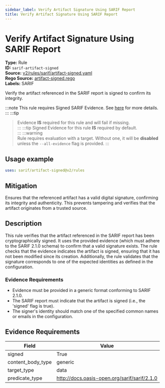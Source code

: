 ```yaml
---
sidebar_label: Verify Artifact Signature Using SARIF Report
title: Verify Artifact Signature Using SARIF Report
---  
```

# Verify Artifact Signature Using SARIF Report  
**Type:** Rule  
**ID:** `sarif-artifact-signed`  
**Source:** [v2/rules/sarif/artifact-signed.yaml](https://github.com/scribe-public/sample-policies/blob/main/v2/rules/sarif/artifact-signed.yaml)  
**Rego Source:** [artifact-signed.rego](https://github.com/scribe-public/sample-policies/blob/main/v2/rules/sarif/artifact-signed.rego)  
**Labels:** SARIF  

Verify the artifact referenced in the SARIF report is signed to confirm its integrity.

:::note 
This rule requires Signed SARIF Evidence. See [here](https://deploy-preview-299--scribe-security.netlify.app/docs/valint/sarif) for more details.  
::: 
:::tip 
> Evidence **IS** required for this rule and will fail if missing.  
::: 
:::tip 
Signed Evidence for this rule **IS** required by default.  
::: 
:::warning  
Rule requires evaluation with a target. Without one, it will be **disabled** unless the `--all-evidence` flag is provided.
::: 

## Usage example

```yaml
uses: sarif/artifact-signed@v2/rules
```

## Mitigation  
Ensures that the referenced artifact has a valid digital signature, confirming its integrity and authenticity. This prevents tampering and verifies that the artifact originates from a trusted source.



## Description  
This rule verifies that the artifact referenced in the SARIF report has been cryptographically signed.
It uses the provided evidence (which must adhere to the SARIF 2.1.0 schema) to confirm that a valid signature exists.
The rule checks that the evidence indicates the artifact is signed, ensuring that it has not been modified since its creation.
Additionally, the rule validates that the signature corresponds to one of the expected identities as defined in the configuration.

### **Evidence Requirements**
- Evidence must be provided in a generic format conforming to SARIF 2.1.0.
- The SARIF report must indicate that the artifact is signed (i.e., the 'signed' flag is true).
- The signer's identity should match one of the specified common names or emails in the configuration.


## Evidence Requirements  
| Field | Value |
|-------|-------|
| signed | True |
| content_body_type | generic |
| target_type | data |
| predicate_type | http://docs.oasis-open.org/sarif/sarif/2.1.0 |

